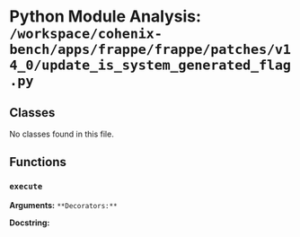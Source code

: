 # Python Module Analysis: `/workspace/cohenix-bench/apps/frappe/frappe/patches/v14_0/update_is_system_generated_flag.py`

## Classes

No classes found in this file.


## Functions

### `execute`
**Arguments:** ``
**Decorators:** ``

**Docstring:**
```

```

